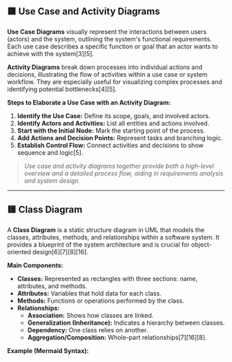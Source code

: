 ## 🟩 Use Case and Activity Diagrams

**Use Case Diagrams** visually represent the interactions between users (actors) and the system, outlining the system's functional requirements. Each use case describes a specific function or goal that an actor wants to achieve with the system[3][5].

**Activity Diagrams** break down processes into individual actions and decisions, illustrating the flow of activities within a use case or system workflow. They are especially useful for visualizing complex processes and identifying potential bottlenecks[4][5].

**Steps to Elaborate a Use Case with an Activity Diagram:**
1. **Identify the Use Case:** Define its scope, goals, and involved actors.
2. **Identify Actors and Activities:** List all entities and actions involved.
3. **Start with the Initial Node:** Mark the starting point of the process.
4. **Add Actions and Decision Points:** Represent tasks and branching logic.
5. **Establish Control Flow:** Connect activities and decisions to show sequence and logic[5].

> *Use case and activity diagrams together provide both a high-level overview and a detailed process flow, aiding in requirements analysis and system design.*

---

## 🟨 Class Diagram

A **Class Diagram** is a static structure diagram in UML that models the classes, attributes, methods, and relationships within a software system. It provides a blueprint of the system architecture and is crucial for object-oriented design[6][7][8][16].

**Main Components:**
- **Classes:** Represented as rectangles with three sections: name, attributes, and methods.
- **Attributes:** Variables that hold data for each class.
- **Methods:** Functions or operations performed by the class.
- **Relationships:**
  - **Association:** Shows how classes are linked.
  - **Generalization (Inheritance):** Indicates a hierarchy between classes.
  - **Dependency:** One class relies on another.
  - **Aggregation/Composition:** Whole-part relationships[7][16][8].

**Example (Mermaid Syntax):**
